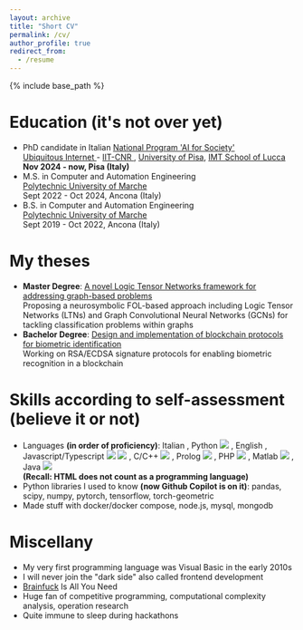 ```yaml
---
layout: archive
title: "Short CV"
permalink: /cv/
author_profile: true
redirect_from:
  - /resume
---
```


{% include base_path %}

Education (it's not over yet)
======
* PhD candidate in Italian <a href = "https://phd-ai-society.di.unipi.it/en/">National Program 'AI for Society'</a>
<br> <a href = "https://ui.iit.cnr.it/en/"> Ubiquitous Internet </a> - <a href = "https://www.iit.cnr.it/en/"> IIT-CNR </a>, <a href = "https://www.unipi.it/index.php/english"> University of Pisa</a>, <a href = "https://www.imtlucca.it/en">IMT School of Lucca</a> 
<br> <b> Nov 2024 - now, Pisa (Italy)</b>
* M.S. in Computer and Automation Engineering
<br> <a href = "https://www.univpm.it/Entra/Universita_Politecnica_delle_Marche_Home/L/1"> Polytechnic University of Marche </a>
<br> Sept 2022 - Oct 2024, Ancona (Italy)
* B.S. in Computer and Automation Engineering
<br> <a href = "https://www.univpm.it/Entra/Universita_Politecnica_delle_Marche_Home/L/1"> Polytechnic University of Marche </a>
<br> Sept 2019 - Oct 2022, Ancona (Italy)

My theses
====== 
* <b>Master Degree</b>: <a href = "https://tesi.univpm.it/handle/20.500.12075/19225">A novel Logic Tensor Networks framework for addressing graph-based problems</a>
<br> Proposing a neurosymbolic FOL-based approach including Logic Tensor Networks (LTNs) and Graph Convolutional Neural Networks (GCNs) for tackling classification problems within graphs
* <b>Bachelor Degree</b>: <a href = "https://tesi.univpm.it/handle/20.500.12075/10904">Design and implementation of blockchain protocols for biometric identification</a>
<br> Working on RSA/ECDSA signature protocols for enabling biometric recognition in a blockchain

Skills according to self-assessment (believe it or not)
======
* Languages <b>(in order of proficiency)</b>: Italian <span class="fi fi-it devicon"></span>, Python 
            <img class = "devicon" src="https://cdn.jsdelivr.net/gh/devicons/devicon@latest/icons/python/python-original.svg" />
          , English <span class="fi fi-gb devicon"></span>, Javascript/Typescript <img class = "devicon" src="https://cdn.jsdelivr.net/gh/devicons/devicon@latest/icons/javascript/javascript-original.svg" />
            <img class ="devicon" src="https://cdn.jsdelivr.net/gh/devicons/devicon@latest/icons/typescript/typescript-original.svg" />
          , C/C++ 
            <img class = "devicon" src="https://cdn.jsdelivr.net/gh/devicons/devicon@latest/icons/cplusplus/cplusplus-original.svg" />
          , Prolog 
            <img class = "devicon" src="https://cdn.jsdelivr.net/gh/devicons/devicon@latest/icons/prolog/prolog-original.svg" />
          , PHP 
            <img class = "devicon" src="https://cdn.jsdelivr.net/gh/devicons/devicon@latest/icons/php/php-original.svg" />
          , Matlab 
            <img class = "devicon" src="https://cdn.jsdelivr.net/gh/devicons/devicon@latest/icons/matlab/matlab-original.svg" />
          , Java 
            <img class = "devicon" src="https://cdn.jsdelivr.net/gh/devicons/devicon@latest/icons/java/java-original.svg" />
          <br>
<b>(Recall: HTML does not count as a programming language)</b>
* Python libraries I used to know <b>(now Github Copilot is on it)</b>: pandas, scipy, numpy, pytorch, tensorflow, torch-geometric
* Made stuff with docker/docker compose, node.js, mysql, mongodb

Miscellany
======
* My very first programming language was Visual Basic in the early 2010s
* I will never join the "dark side" also called frontend development
* <a href = "https://en.wikipedia.org/wiki/Brainfuck">Brainfuck</a> Is All You Need
* Huge fan of competitive programming, computational complexity analysis,  operation research
* Quite immune to sleep during hackathons